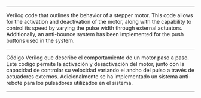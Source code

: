------------------------------------------------------------------------------------------------------------------------------------------------------------------------------------

Verilog code that outlines the behavior of a stepper motor. This code allows for the activation and deactivation of the motor, along with the capability to control its speed by varying the pulse width through external actuators. Additionally, an anti-bounce system has been implemented for the push buttons used in the system.

------------------------------------------------------------------------------------------------------------------------------------------------------------------------------------

Código Verilog que describe el comportamiento de un motor paso a paso. Este código permite la activación y desactivación del motor, junto con la capacidad de controlar su velocidad variando el ancho del pulso a través de actuadores externos. Adicionalmente se ha implementado un sistema anti-rebote para los pulsadores utilizados en el sistema.

------------------------------------------------------------------------------------------------------------------------------------------------------------------------------------

